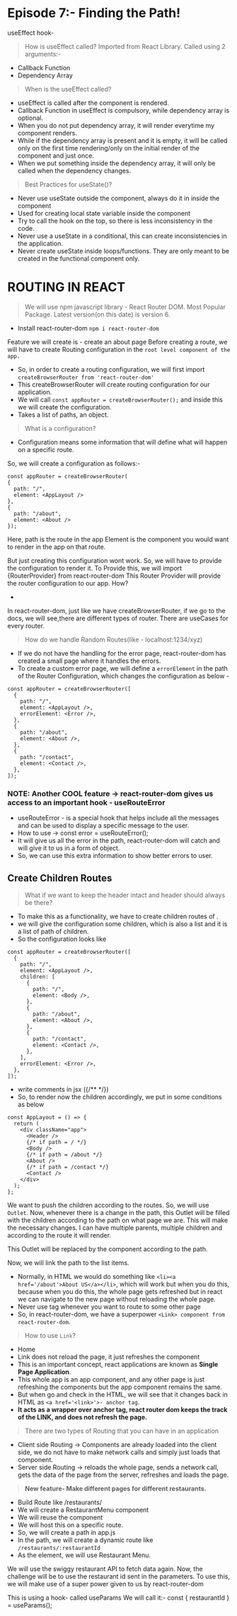 # Episode 7:- Finding the Path!

useEffect hook-

> How is useEffect called?
> Imported from React Library. Called using 2 arguments:-

- Callback Function
- Dependency Array

> When is the useEffect called?

- useEffect is called after the component is rendered.
- Callback Function in useEffect is compulsory, while dependency array is optional.
- When you do not put dependency array, it will render everytime my component renders.
- While if the dependency array is present and it is empty, it will be called only on the first time rendering/only on the initial render of the component and just once.
- When we put something inside the dependency array, it will only be called when the dependency changes.

> Best Practices for useState()?

- Never use useState outside the component, always do it in inside the component
- Used for creating local state variable inside the component
- Try to call the hook on the top, so there is less inconsistency in the code.
- Never use a useState in a conditional, this can create inconsistencies in the application.
- Never create useState inside loops/functions. They are only meant to be created in the functional component only.

# ROUTING IN REACT

> We will use npm javascript library - React Router DOM.
> Most Popular Package.
> Latest version(on this date) is version 6.

- Install react-router-dom `npm i react-router-dom`

Feature we will create is - create an about page
Before creating a route, we will have to create Routing configuration in the `root level component of the app.`

- So, in order to create a routing configuration, we will first import `createBrowserRouter from 'react-router-dom'`
- This createBrowserRouter will create routing configuration for our application.
- We will call `const appRouter = createBrowserRouter();` and inside this we will create the configuration.
- Takes a list of paths, an object.

> What is a configuration?

- Configuration means some information that will define what will happen on a specific route.

So, we will create a configuration as follows:-

```
const appRouter = createBrowserRouter(
{
  path: "/",
  element: <AppLayout />
},
{
  path: "/about",
  element: <About />
});
```

Here, path is the route in the app
Element is the component you would want to render in the app on that route.

But just creating this configuration wont work. So, we will have to provide the configuration to render it.
To Provide this, we will import {RouterProvider} from react-router-dom
This Router Provider will provide the router configuration to our app.
How?

- <RouterProvider router={appRouter} />

In react-router-dom, just like we have createBrowserRouter, if we go to the docs, we will see,there are different types of router.
There are useCases for every router.

> How do we handle Random Routes(like - localhost:1234/xyz)

- If we do not have the handling for the error page, react-router-dom has created a small page where it handles the errors.
- To create a custom error page, we will define a `errorElement` in the path of the Router Configuration, which changes the configuration as below -

```
const appRouter = createBrowserRouter([
  {
    path: "/",
    element: <AppLayout />,
    errorElement: <Error />,
  },
  {
    path: "/about",
    element: <About />,
  },
  {
    path: "/contact",
    element: <Contact />,
  },
]);
```

### NOTE: Another COOL feature -> react-router-dom gives us access to an important hook - useRouteError

- useRouteError - is a special hook that helps include all the messages and can be used to display a specific message to the user.
- How to use -> const error = useRouteError();
- It will give us all the error in the path, react-router-dom will catch and will give it to us in a form of object.
- So, we can use this extra information to show better errors to user.

## Create Children Routes

> What if we want to keep the header intact and header should always be there?

- To make this as a functionality, we have to create children routes of <AppLayout />.
- we will give the configuration some children, which is also a list and it is a list of path of children.
- So the configuration looks like

```
const appRouter = createBrowserRouter([
  {
    path: "/",
    element: <AppLayout />,
    children: [
      {
        path: "/",
        element: <Body />,
      },
      {
        path: "/about",
        element: <About />,
      },
      {
        path: "/contact",
        element: <Contact />,
      },
    ],
    errorElement: <Error />,
  },
]);
```

- write comments in jsx ({/\*\* \*/})
- So, to render now the children accordingly, we put in some conditions as below

```
const AppLayout = () => {
  return (
    <div className="app">
      <Header />
      {/* if path = / */}
      <Body />
      {/* if path = /about */}
      <About />
      {/* if path = /contact */}
      <Contact />
    </div>
  );
};
```

We want to push the children according to the routes.
So, we will use `Outlet`.
Now, whenever there is a change in the path, this Outlet will be filled with the children according to the path on what page we are.
This will make the necessary changes.
I can have multiple parents, multiple children and according to the route it will render.

This Outlet will be replaced by the component according to the path.

Now, we will link the path to the list items.

- Normally, in HTML we would do something like `<li><a href='/about'>About US</a></li>`, which will work
  but when you do this, because when you do this, the whole page gets refreshed but in react we can navigate to the new page
  without reloading the whole page.
- Never use <a> tag whenever you want to route to some other page
- So, in react-router-dom, we have a superpower `<Link> component from react-router-dom`.

> How to use `Link`?

- <Link to="/">Home</Link>
- Link does not reload the page, it just refreshes the component
- This is an important concept, react applications are known as **Single Page Application**.
- This whole app is an app component, and any other page is just refreshing the components but the app component remains the same.
- But when go and check in the HTML, we will see that it changes back in HTML as `<a href='<link>'>- anchor tag`.
- **It acts as a wrapper over anchor tag, react router dom keeps the track of the LINK, and does not refresh the page.**

> There are two types of Routing that you can have in an application

- Client side Routing -> Components are already loaded into the client side, we do not have to make network calls and simply just loads that component.
- Server side Routing -> reloads the whole page, sends a network call, gets the data of the page from the server, refreshes and loads the page.

> **New feature- Make different pages for different restaurants.**

- Build Route like /restaurants/<xyz-restaurant>
- We will create a RestaurantMenu component
- We will reuse the component
- We will host this on a specific route.
- So, we will create a path in app.js
- In the path, we will create a dynamic route like `/restaurants/:restaurantId`
- As the element, we will use Restaurant Menu.

We will use the swiggy restaurant API to fetch data again.
Now, the challenge will be to use the restaurant id sent in the parameters.
To use this, we will make use of a super power given to us by react-router-dom

This is using a hook- called useParams
We will call it:- const { restaurantId } = useParams();
